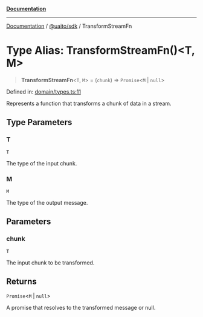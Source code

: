 [**Documentation**](../../../README.md)

***

[Documentation](../../../README.md) / [@uaito/sdk](../README.md) / TransformStreamFn

# Type Alias: TransformStreamFn()\<T, M\>

> **TransformStreamFn**\<`T`, `M`\> = (`chunk`) => `Promise`\<`M` \| `null`\>

Defined in: [domain/types.ts:11](https://github.com/elribonazo/uaito/blob/105ccfc9cbfb60788b2df8f5af6264d141e7347a/packages/sdk/src/domain/types.ts#L11)

Represents a function that transforms a chunk of data in a stream.

## Type Parameters

### T

`T`

The type of the input chunk.

### M

`M`

The type of the output message.

## Parameters

### chunk

`T`

The input chunk to be transformed.

## Returns

`Promise`\<`M` \| `null`\>

A promise that resolves to the transformed message or null.
